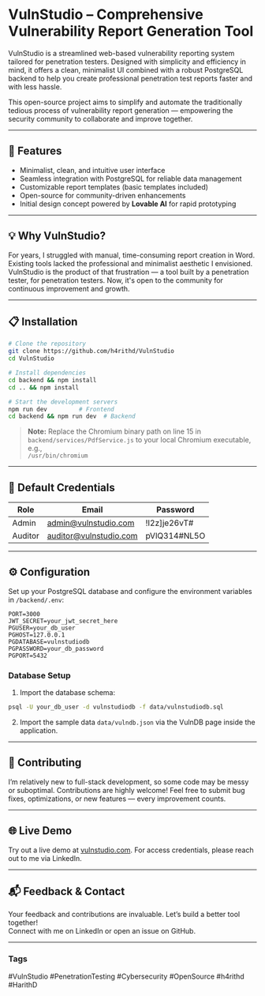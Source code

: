 
# VulnStudio – Comprehensive Vulnerability Report Generation Tool

VulnStudio is a streamlined web-based vulnerability reporting system tailored for penetration testers. Designed with simplicity and efficiency in mind, it offers a clean, minimalist UI combined with a robust PostgreSQL backend to help you create professional penetration test reports faster and with less hassle.

This open-source project aims to simplify and automate the traditionally tedious process of vulnerability report generation — empowering the security community to collaborate and improve together.

---

## 🚀 Features

- Minimalist, clean, and intuitive user interface  
- Seamless integration with PostgreSQL for reliable data management  
- Customizable report templates (basic templates included)  
- Open-source for community-driven enhancements  
- Initial design concept powered by **Lovable AI** for rapid prototyping  

---

## 💡 Why VulnStudio?

For years, I struggled with manual, time-consuming report creation in Word. Existing tools lacked the professional and minimalist aesthetic I envisioned. VulnStudio is the product of that frustration — a tool built by a penetration tester, for penetration testers. Now, it's open to the community for continuous improvement and growth.

---

## 📋 Installation

```bash
# Clone the repository
git clone https://github.com/h4rithd/VulnStudio
cd VulnStudio

# Install dependencies
cd backend && npm install
cd .. && npm install

# Start the development servers
npm run dev         # Frontend
cd backend && npm run dev  # Backend
```

> **Note:** Replace the Chromium binary path on line 15 in `backend/services/PdfService.js` to your local Chromium executable, e.g.,  
> `/usr/bin/chromium`

---

## 🔐 Default Credentials

| Role    | Email                 | Password        |
|---------|-----------------------|-----------------|
| Admin   | admin@vulnstudio.com  | !I2z]je26vT#    |
| Auditor | auditor@vulnstudio.com| pVlQ314#NL5O    |

---

## ⚙️ Configuration

Set up your PostgreSQL database and configure the environment variables in `/backend/.env`:

```env
PORT=3000
JWT_SECRET=your_jwt_secret_here
PGUSER=your_db_user
PGHOST=127.0.0.1
PGDATABASE=vulnstudiodb
PGPASSWORD=your_db_password
PGPORT=5432
```

### Database Setup

1. Import the database schema:

```bash
psql -U your_db_user -d vulnstudiodb -f data/vulnstudiodb.sql
```

2. Import the sample data `data/vulndb.json` via the VulnDB page inside the application.

---

## 📝 Contributing

I’m relatively new to full-stack development, so some code may be messy or suboptimal. Contributions are highly welcome! Feel free to submit bug fixes, optimizations, or new features — every improvement counts.

---

## 🌐 Live Demo

Try out a live demo at [vulnstudio.com](https://vulnstudio.com). For access credentials, please reach out to me via LinkedIn.

---

## 📬 Feedback & Contact

Your feedback and contributions are invaluable. Let’s build a better tool together!  
Connect with me on LinkedIn or open an issue on GitHub.

---

### Tags

#VulnStudio #PenetrationTesting #Cybersecurity #OpenSource #h4rithd #HarithD
